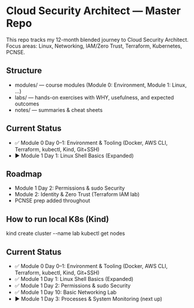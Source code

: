 # Cloud Security Architect — Master Repo

This repo tracks my 12-month blended journey to Cloud Security Architect.
Focus areas: Linux, Networking, IAM/Zero Trust, Terraform, Kubernetes, PCNSE.

## Structure
- modules/ — course modules (Module 0: Environment, Module 1: Linux, ...)
- labs/ — hands-on exercises with WHY, usefulness, and expected outcomes
- notes/ — summaries & cheat sheets

## Current Status
- ✅ Module 0 Day 0–1: Environment & Tooling (Docker, AWS CLI, Terraform, kubectl, Kind, Git+SSH)
- ▶️ Module 1 Day 1: Linux Shell Basics (Expanded)

## Roadmap
- Module 1 Day 2: Permissions & sudo Security
- Module 2: Identity & Zero Trust (Terraform IAM lab)
- PCNSE prep added throughout

## How to run local K8s (Kind)
kind create cluster --name lab
kubectl get nodes
## Current Status
- ✅ Module 0 Day 0–1: Environment & Tooling (Docker, AWS CLI, Terraform, kubectl, Kind, Git+SSH)
- ✅ Module 1 Day 1: Linux Shell Basics (Expanded)
- ✅ Module 1 Day 2: Permissions & sudo Security
- ✅ Module 1 Day 10: Basic Networking Lab
- ▶️ Module 1 Day 3: Processes & System Monitoring (next up)
